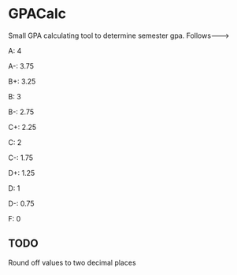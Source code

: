 # GPACalc
Small GPA calculating tool to determine semester gpa.
Follows--->

A: 4

A-: 3.75

B+: 3.25

B: 3

B-: 2.75

C+: 2.25

C: 2

C-: 1.75

D+: 1.25

D: 1

D-: 0.75

F: 0

## TODO
Round off values to two decimal places
